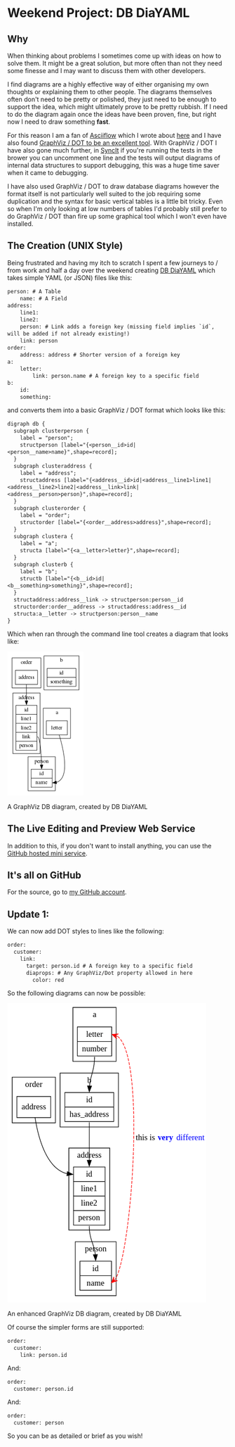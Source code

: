 # Weekend Project: DB DiaYAML



## Why

When thinking about problems I sometimes come up with ideas on how to solve them. It might be a great solution, but more often than not they need some finesse and I may want to discuss them with other developers.

I find diagrams are a highly effective way of either organising my own thoughts or explaining them to other people. The diagrams themselves often don't need to be pretty or polished, they just need to be enough to support the idea, which might ultimately prove to be pretty rubbish. If I need to do the diagram again once the ideas have been proven, fine, but right now I need to draw something **fast**.

For this reason I am a fan of [Asciiflow](http://asciiflow.com/) which I wrote about [here](http://keyboardwritescode.blogspot.com/2013/04/asciiflow.html) and I have also found [GraphViz / DOT to be an excellent tool](http://keyboardwritescode.blogspot.com/2013/06/graphviz.html). With GraphViz / DOT I have also gone much further, in [SyncIt](https://github.com/forbesmyester/SyncIt) if you're running the tests in the brower you can uncomment one line and the tests will output diagrams of internal data structures to support debugging, this was a huge time saver when it came to debugging.

I have also used GraphViz / DOT to draw database diagrams however the format itself is not particularly well suited to the job requiring some duplication and the syntax for basic vertical tables is a little bit tricky. Even so when I'm only looking at low numbers of tables I'd probably still prefer to do GraphViz / DOT than fire up some graphical tool which I won't even have installed.

## The Creation (UNIX Style)

Being frustrated and having my itch to scratch I spent a few journeys to / from work and half a day over the weekend creating [DB DiaYAML](https://github.com/forbesmyester/db-diayaml) which takes simple YAML (or JSON) files like this:

```
person: # A Table
    name: # A Field
address:
    line1:
    line2:
    person: # Link adds a foreign key (missing field implies `id`, will be added if not already existing!)
    link: person
order:
    address: address # Shorter version of a foreign key
a:
    letter:
        link: person.name # A foreign key to a specific field
b:
    id:
    something:
```

and converts them into a basic GraphViz / DOT format which looks like this:

```
digraph db {
  subgraph clusterperson {
    label = "person";
    structperson [label="{<person__id>id|<person__name>name}",shape=record];
  }
  subgraph clusteraddress {
    label = "address";
    structaddress [label="{<address__id>id|<address__line1>line1|<address__line2>line2|<address__link>link|<address__person>person}",shape=record];
  }
  subgraph clusterorder {
    label = "order";
    structorder [label="{<order__address>address}",shape=record];
  }
  subgraph clustera {
    label = "a";
    structa [label="{<a__letter>letter}",shape=record];
  }
  subgraph clusterb {
    label = "b";
    structb [label="{<b__id>id|<b__something>something}",shape=record];
  }
  structaddress:address__link -> structperson:person__id
  structorder:order__address -> structaddress:address__id
  structa:a__letter -> structperson:person__name
}
```

Which when ran through the command line tool creates a diagram that looks like:

![A GraphViz DB diagram, created by DB DiaYAML](/content-assets/2015-07-26-weekend-project-db-diayaml/dbdiagram1.png)

A GraphViz DB diagram, created by DB DiaYAML

## The Live Editing and Preview Web Service

In addition to this, if you don't want to install anything, you can use the [GitHub hosted mini service](http://forbesmyester.github.io/db-diayaml/).

## It's all on GitHub

For the source, go to [my GitHub account](https://github.com/forbesmyester/db-diayaml).

## Update 1:

We can now add DOT styles to lines like the following:

```
order:
  customer:
    link:
      target: person.id # A foreign key to a specific field
      diaprops: # Any GraphViz/Dot property allowed in here
        color: red
```

So the following diagrams can now be possible:

![An enhanced GraphViz DB diagram, created by DB DiaYAML](/content-assets/2015-07-26-weekend-project-db-diayaml/dbdiagram2.png)

An enhanced GraphViz DB diagram, created by DB DiaYAML

Of course the simpler forms are still supported:

```
order:
  customer:
    link: person.id
```

And:

```
order:
  customer: person.id
```

And:

```
order:
  customer: person
```

So you can be as detailed or brief as you wish!

